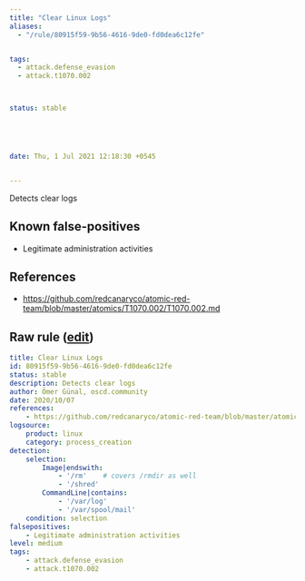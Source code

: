 ```yaml
---
title: "Clear Linux Logs"
aliases:
  - "/rule/80915f59-9b56-4616-9de0-fd0dea6c12fe"


tags:
  - attack.defense_evasion
  - attack.t1070.002



status: stable





date: Thu, 1 Jul 2021 12:18:30 +0545


---
```


Detects clear logs

<!--more-->


## Known false-positives

* Legitimate administration activities



## References

* https://github.com/redcanaryco/atomic-red-team/blob/master/atomics/T1070.002/T1070.002.md


## Raw rule ([edit](https://github.com/SigmaHQ/sigma/edit/master/rules/linux/process_creation/proc_creation_lnx_clear_logs.yml))
```yaml
title: Clear Linux Logs
id: 80915f59-9b56-4616-9de0-fd0dea6c12fe
status: stable
description: Detects clear logs
author: Ömer Günal, oscd.community
date: 2020/10/07
references:
    - https://github.com/redcanaryco/atomic-red-team/blob/master/atomics/T1070.002/T1070.002.md
logsource:
    product: linux
    category: process_creation
detection:
    selection:
        Image|endswith:
            - '/rm'    # covers /rmdir as well
            - '/shred'
        CommandLine|contains:
            - '/var/log'
            - '/var/spool/mail'
    condition: selection
falsepositives:
    - Legitimate administration activities
level: medium
tags:
    - attack.defense_evasion
    - attack.t1070.002

```
